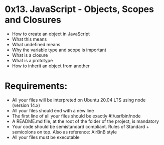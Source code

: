 # **0x13. JavaScript - Objects, Scopes and Closures**

+ How to create an object in JavaScript
+ What this means
+ What undefined means
+ Why the variable type and scope is important
+ What is a closure
+ What is a prototype
+ How to inherit an object from another

# **Requirements:**

+ All your files will be interpreted on Ubuntu 20.04 LTS using node (version 14.x)
+ All your files should end with a new line
+ The first line of all your files should be exactly #!/usr/bin/node
+ A README.md file, at the root of the folder of the project, is mandatory
+ Your code should be semistandard compliant. Rules of Standard + semicolons on top. Also as reference: AirBnB style
+ All your files must be executable

